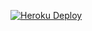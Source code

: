 [![Heroku Deploy](https://www.herokucdn.com/deploy/button.svg)](https://heroku.com/deploy?template=https://github.com/1nv0k32/heroku-v2ray)

